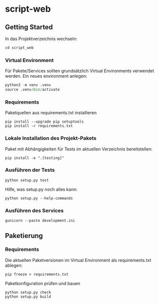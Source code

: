 # script-web



## Getting Started

In das Projektverzeichnis wechseln:
```python
cd script_web
```

### Virtual Environment
Für Pakete/Services sollten grundsätzlich Virtual Environments verwendet werden.
Ein neues environment anlegen:
```python
python3 -m venv .venv
source .venv/bin/activate
```

### Requirements

Paketquellen aus requirements.txt installieren
```
pip install --upgrade pip setuptools
pip install -r requirements.txt
```

### Lokale Installation des Projekt-Pakets

Paket mit Abhängigkeiten für Tests im aktuellen Verzeichnis bereitstellen:
```shell
pip install -e ".[testing]"
```

### Ausführen der Tests

```shell
python setup.py test
```

Hilfe, was setup.py noch alles kann:
```shell
python setup.py --help-commands
```

### Ausführen des Services

```shell
gunicorn --paste development.ini
```

## Paketierung

### Requirements

Die aktuellen Paketversionen im Virtual Environment als requirements.txt ablegen:
```shell
pip freeze > requirements.txt
```

Paketkonfiguration prüfen und bauen
```shell
python setup.py check
python setup.py build
```

